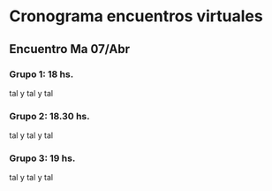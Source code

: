 # Cronograma encuentros virtuales

## Encuentro Ma 07/Abr

### Grupo 1: 18 hs.

tal y tal y tal

### Grupo 2: 18.30 hs.

tal y tal y tal

### Grupo 3: 19 hs.

tal y tal y tal